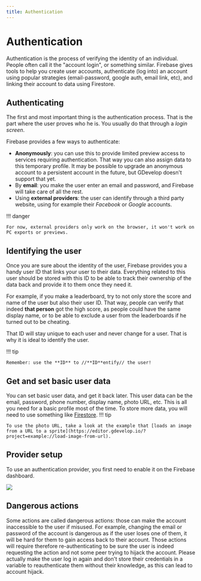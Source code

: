 ```yaml
---
title: Authentication
---
```

# Authentication

Authentication is the process of verifying the identity of an individual. People often call it the "account login", or something similar.
Firebase gives tools to help you create user accounts, authenticate (log into) an account using popular strategies (email-password, google auth, email link, etc),
and linking their account to data using Firestore.

## Authenticating
The first and most important thing is the authentication process. That is the part where the user proves who he is. You usually do that through a _login screen_.

Firebase provides a few ways to authenticate:

- **Anonymously**: you can use this to provide limited preview access to services requiring authentication. That way you can also assign data to this temporary profile. It may be possible to upgrade an anonymous account to a persistent account in the future, but GDevelop doesn't support that yet.
- By **email**: you make the user enter an email and password, and Firebase will take care of all the rest.
- Using **external providers**: the user can identify through a third party website, using for example their *Facebook* or *Google* accounts.

!!! danger

    For now, external providers only work on the browser, it won't work on PC exports or previews.

## Identifying the user
Once you are sure about the identity of the user, Firebase provides you a handy user ID that links your user to their data.
Everything related to this user should be stored with this ID to be able to track their ownership of the data back and provide it to them
once they need it.

For example, if you make a leaderboard, try to not only store the score and name of the user but also their user ID. That way,
people can verify that indeed **that person** got the high score, as people could have the same display name,
or to be able to exclude a user from the leaderboards if he turned out to be cheating.

That ID will stay unique to each user and never change for a user. That is why it is ideal to identify the user.

!!! tip

    Remember: use the **ID** to //**ID**entify// the user!

## Get and set basic user data

You can set basic user data, and get it back later. This user data can be the email, password, phone number, display name, photo URL, etc.
This is all you need for a basic profile most of the time.
To store more data, you will need to use something like [Firestore](/gdevelop5/all-features/firebase/firestore).
!!! tip

    To use the photo URL, take a look at the example that [loads an image from a URL to a sprite](https://editor.gdevelop.io/?project=example://load-image-from-url).

## Provider setup

To use an authentication provider, you first need to enable it on the Firebase dashboard.

![](/gdevelop5/all-features/firebase/enable_signin.png)

## Dangerous actions

Some actions are called dangerous actions: those can make the account inaccessible to the user if misused.
For example, changing the email or password of the account is dangerous as if the user loses one of them, it will be hard for them to gain access back to their account.
Those actions will require therefore re-authenticating to be sure the user is indeed requesting the action and not some peer trying to hijack the account.
Please actually make the user log in again and don't store their credentials in a variable to reauthenticate them without their knowledge, as this can lead to account hijack.